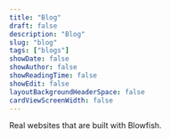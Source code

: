```yaml
---
title: "Blog"
draft: false
description: "Blog"
slug: "blog"
tags: ["blogs"]
showDate: false
showAuthor: false
showReadingTime: false
showEdit: false
layoutBackgroundHeaderSpace: false
cardViewScreenWidth: false
---
```




Real websites that are built with Blowfish.